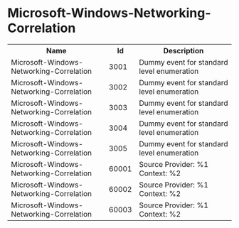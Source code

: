 # Microsoft-Windows-Networking-Correlation

<table>
<colgroup><col/><col/><col/></colgroup>
<tr><th>Name</th><th>Id</th><th>Description</th></tr>
<tr><td>Microsoft-Windows-Networking-Correlation</td><td>3001</td><td>Dummy event for standard level enumeration</td></tr>
<tr><td>Microsoft-Windows-Networking-Correlation</td><td>3002</td><td>Dummy event for standard level enumeration</td></tr>
<tr><td>Microsoft-Windows-Networking-Correlation</td><td>3003</td><td>Dummy event for standard level enumeration</td></tr>
<tr><td>Microsoft-Windows-Networking-Correlation</td><td>3004</td><td>Dummy event for standard level enumeration</td></tr>
<tr><td>Microsoft-Windows-Networking-Correlation</td><td>3005</td><td>Dummy event for standard level enumeration</td></tr>
<tr><td>Microsoft-Windows-Networking-Correlation</td><td>60001</td><td>Source Provider: %1 Context: %2</td></tr>
<tr><td>Microsoft-Windows-Networking-Correlation</td><td>60002</td><td>Source Provider: %1 Context: %2</td></tr>
<tr><td>Microsoft-Windows-Networking-Correlation</td><td>60003</td><td>Source Provider: %1 Context: %2</td></tr>
</table>

